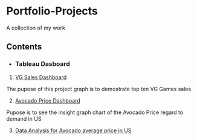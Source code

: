 # Portfolio-Projects
A collection of my work

## Contents

* ### Tableau Dasboard
1. [VG Sales Dashboard](https://github.com/oladebo/Portfolio-Projects/blob/main/Screen%20Shot%202023-04-11%20at%209.46.09%20PM.png)

 The pupose of this project graph is to demostrate top ten VG Games sales

2. [Avocado Price Dashboard](https://github.com/oladebo/Portfolio-Projects/blob/main/Screen%20Shot%202023-04-18%20at%204.36.56%20PM.png)

 Pupose is to see the insight graph chart of the Avocado Price regard to demand in US
 
3. [Data Analysis for Avocado average price in US]()
